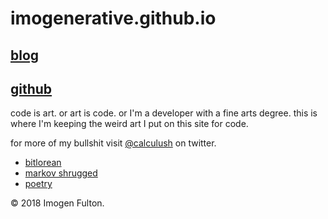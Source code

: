 # imogenerative.github.io

## [blog](blog)
## [github](https://github.com/imogenerative)

code is art. or art is code. or I'm a developer with a fine arts degree. this is where I'm keeping the weird art I put on this site for code.

for more of my bullshit visit [@calculush](https://twitter.com/calculush) on twitter.

* [bitlorean](https://bitlorean.herokuapp.com)
* [markov shrugged](markov-shrugged)
* [poetry](poetry)

© 2018 Imogen Fulton.

